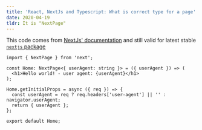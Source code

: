 ```yaml
---
title: 'React, NextJs and Typescript: What is correct type for a page'
date: 2020-04-19
tldr: It is "NextPage"
---
```


This code comes from [NextJs' documentation](https://nextjs.org/learn/excel/typescript/page-types) and still valid for latest stable [`nextjs` package](https://www.npmjs.com/package/next)

```tsx
import { NextPage } from 'next';

const Home: NextPage<{ userAgent: string }> = ({ userAgent }) => (
  <h1>Hello world! - user agent: {userAgent}</h1>
);

Home.getInitialProps = async ({ req }) => {
  const userAgent = req ? req.headers['user-agent'] || '' : navigator.userAgent;
  return { userAgent };
};

export default Home;
```
